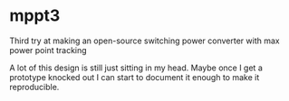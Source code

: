 mppt3
=====

Third try at making an open-source switching power converter with max power point tracking

A lot of this design is still just sitting in my head.  Maybe once I get a prototype knocked out I can start to document it enough to make it reproducible.  
